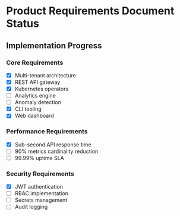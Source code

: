 # Product Requirements Document Status

## Implementation Progress

### Core Requirements
- [x] Multi-tenant architecture
- [x] REST API gateway
- [x] Kubernetes operators
- [ ] Analytics engine
- [ ] Anomaly detection
- [x] CLI tooling
- [x] Web dashboard

### Performance Requirements
- [x] Sub-second API response time
- [ ] 90% metrics cardinality reduction
- [ ] 99.99% uptime SLA

### Security Requirements
- [x] JWT authentication
- [ ] RBAC implementation
- [ ] Secrets management
- [ ] Audit logging 